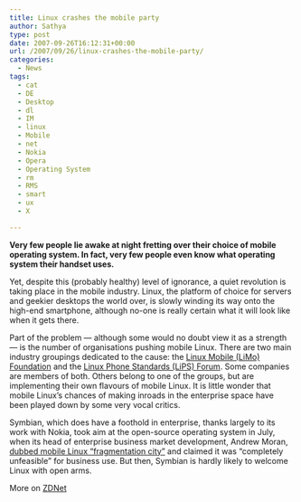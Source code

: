 ```yaml
---
title: Linux crashes the mobile party
author: Sathya
type: post
date: 2007-09-26T16:12:31+00:00
url: /2007/09/26/linux-crashes-the-mobile-party/
categories:
  - News
tags:
  - cat
  - DE
  - Desktop
  - dl
  - IM
  - linux
  - Mobile
  - net
  - Nokia
  - Opera
  - Operating System
  - rm
  - RMS
  - smart
  - ux
  - X

---
```

**Very few people lie awake at night fretting over their choice of mobile operating system. In fact, very few people even know what operating system their handset uses.**

Yet, despite this (probably healthy) level of ignorance, a quiet revolution is taking place in the mobile industry. Linux, the platform of choice for servers and geekier desktops the world over, is slowly winding its way onto the high-end smartphone, although no-one is really certain what it will look like when it gets there.

Part of the problem — although some would no doubt view it as a strength — is the number of organisations pushing mobile Linux. There are two main industry groupings dedicated to the cause: the [Linux Mobile (LiMo) Foundation][1] and the [Linux Phone Standards (LiPS) Forum][2]. Some companies are members of both. Others belong to one of the groups, but are implementing their own flavours of mobile Linux. It is little wonder that mobile Linux&#8217;s chances of making inroads in the enterprise space have been played down by some very vocal critics.

Symbian, which does have a foothold in enterprise, thanks largely to its work with Nokia, took aim at the open-source operating system in July, when its head of enterprise business market development, Andrew Moran, [dubbed mobile Linux &#8220;fragmentation city&#8221;][3] and claimed it was &#8220;completely unfeasible&#8221; for business use. But then, Symbian is hardly likely to welcome Linux with open arms.

More on [ZDNet][4]

 [1]: https://news.zdnet.co.uk/hardware/0,1000000091,39275178,00.htm?r=3 "Mobile Linux alliance formed"
 [2]: https://news.zdnet.co.uk/software/0,1000000121,39237012,00.htm "PalmSource and Orange team up for mobile Linux standards"
 [3]: https://news.zdnet.co.uk/communications/0,1000000085,39287814,00.htm "Symbian: Mobile Linux 'fragmentation city'"
 [4]: https://resources.zdnet.co.uk/articles/features/0,1000002000,39289595,00.htm
